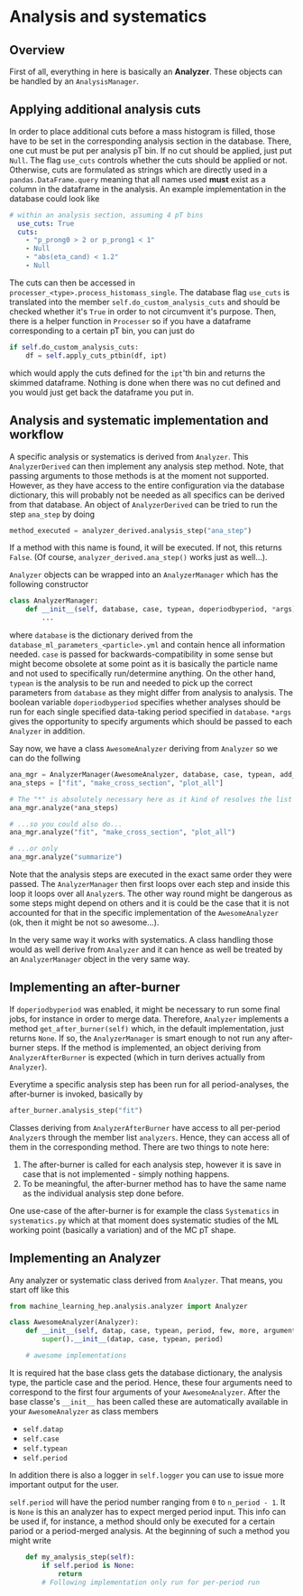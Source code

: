 # Analysis and systematics

## Overview

First of all, everything in here is basically an **Analyzer**. These objects can be handled by an `AnalysisManager`. 


## Applying additional analysis cuts

In order to place additional cuts before a mass histogram is filled, those have to be set in the corresponding analysis section in the database. There, one cut must be put per analysis pT bin. If no cut should be applied, just put `Null`. The flag `use_cuts` controls whether the cuts should be applied or not. Otherwise, cuts are formulated as strings which are directly used in a `pandas.DataFrame.query` meaning that all names used **must** exist as a column in the dataframe in the analysis. An example implementation in the database could look like

```yaml
# within an analysis section, assuming 4 pT bins
  use_cuts: True
  cuts:
    - "p_prong0 > 2 or p_prong1 < 1"
    - Null
    - "abs(eta_cand) < 1.2"
    - Null
```

The cuts can then be accessed in `processer_<type>.process_histomass_single`. The database flag `use_cuts` is translated into the member `self.do_custom_analysis_cuts` and should be checked whether it's `True` in order to not circumvent it's purpose. Then, there is a helper function in `Processer` so if you have a dataframe corresponding to a certain pT bin, you can just do

```python
if self.do_custom_analysis_cuts:
    df = self.apply_cuts_ptbin(df, ipt)

```

which would apply the cuts defined for the `ipt`'th bin and returns the skimmed dataframe. Nothing is done when there was no cut defined and you would just get back the dataframe you put in.

## Analysis and systematic implementation and workflow

A specific analysis or systematics is derived from `Analyzer`. This `AnalyzerDerived` can then implement any analysis step method. Note, that passing arguments to those methods is at the moment not supported. However, as they have access to the entire configuration via the database dictionary, this will probably not be needed as all specifics can be derived from that database.
An object of `AnalyzerDerived` can be tried to run the step `ana_step` by doing

```python
method_executed = analyzer_derived.analysis_step("ana_step")
```

If a method with this name is found, it will be executed. If not, this returns `False`. (Of course, `analyzer_derived.ana_step()` works just as well...).

`Analyzer` objects can be wrapped into an `AnalyzerManager` which has the following constructor

```python
class AnalyzerManager:
    def __init__(self, database, case, typean, doperiodbyperiod, *args):
        ...
```

where `database` is the dictionary derived from the `database_ml_parameters_<particle>.yml` and contain hence all information needed. `case` is passed for backwards-compatibility in some sense but might become obsolete at some point as it is basically the particle name and not used to specifically run/determine anything. On the other hand, `typean` is the analysis to be run and needed to pick up the correct parameters from `database` as they might differ from analysis to analysis. The boolean variable `doperiodbyperiod` specifies whether analyses should be run for each single specified data-taking period specified in `database`. `*args` gives the opportunity to specify arguments which should be passed to each `Analyzer` in addition.

Say now, we have a class `AwesomeAnalyzer` deriving from `Analyzer` so we can do the follwing

```python
ana_mgr = AnalyzerManager(AwesomeAnalyzer, database, case, typean, add_arg1, add_arg2)
ana_steps = ["fit", "make_cross_section", "plot_all"]

# The "*" is absolutely necessary here as it kind of resolves the list into single arguments...
ana_mgr.analyze(*ana_steps)

# ...so you could also do...
ana_mgr.analyze("fit", "make_cross_section", "plot_all")

# ...or only
ana_mgr.analyze("summarize")
```

Note that the analysis steps are executed in the exact same order they were passed. The `AnalyzerManager` then first loops over each step and inside this loop it loops over all `Analyzer`s. The other way round might be dangerous as some steps might depend on others and it is could be the case that it is not accounted for that in the specific implementation of the `AwesomeAnalyzer` (ok, then it might be not so awesome...).

In the very same way it works with systematics. A class handling those would as well derive from `Analyzer` and it can hence as well be treated by an `AnalyzerManager` object in the very same way.

## Implementing an after-burner

If `doperiodbyperiod` was enabled, it might be necessary to run some final jobs, for instance in order to merge data. Therefore, `Analyzer` implements a method `get_after_burner(self)` which, in the default implementation, just returns `None`. If so, the `AnalyzerManager` is smart enough to not run any after-burner steps. If the method is implemented, an object deriving from `AnalyzerAfterBurner` is expected (which in turn derives actually from `Analyzer`).

Everytime a specific analysis step has been run for all period-analyses, the after-burner is invoked, basically by 

```python
after_burner.analysis_step("fit")
```
Classes deriving from `AnalyzerAfterBurner` have access to all per-period `Analyzer`s through the member list `analyzers`. Hence, they can access all of them in the corresponding method. There are two things to note here:

1. The after-burner is called for each analysis step, however it is save in case that is not implemented - simply nothing happens.
2. To be meaningful, the after-burner method has to have the same name as the individual analysis step done before.

One use-case of the after-burner is for example the class `Systematics` in `systematics.py` which at that moment does systematic studies of the ML working point (basically a variation) and of the MC pT shape.

## Implementing an Analyzer

Any analyzer or systematic class derived from `Analyzer`. That means, you start off like this

```python
from machine_learning_hep.analysis.analyzer import Analyzer

class AwesomeAnalyzer(Analyzer):
    def __init__(self, datap, case, typean, period, few, more, arguments):
        super().__init__(datap, case, typean, period)

    # awesome implementations
```

It is required hat the base class gets the database dictionary, the analysis type, the particle case and the period. Hence, these four arguments need to correspond to the first four arguments of your `AwesomeAnalyzer`. After the base classe's `__init__` has been called these are automatically available in your `AwesomeAnalyzer` as class members

* `self.datap`
* `self.case`
* `self.typean`
* `self.period`

In addition there is also a logger in `self.logger` you can use to issue more important output for the user.

`self.period` will have the period number ranging from `0` to `n_period - 1`. It is `None` is this an analyzer has to expect merged period input. This info can be used if, for instance, a method should only be executed for a certain pariod or a period-merged analysis. At the beginning of such a method you might write

```python
    def my_analysis_step(self):
        if self.period is None:
            return
        # Following implementation only run for per-period run
```



